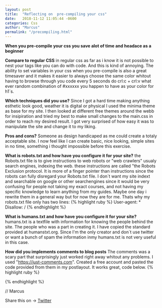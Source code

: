 ```yaml
---
layout: post
title:  "Reflecting on  pre-compiling your css"
date:   2018-11-12 11:05:44 -0600
categories: Css
author: "Marcus"
permalink: "/precompiling.html"
---
```


**When you pre-compile your css you save alot of time and headace as a beginner**

**Compare to regular CSS**
in regular css as far as i know it is not possible to nest your tags like you can do with code. And this is kind of annoying. The ability to set variables in your css when you pre-compile is also a great timesaver and it makes it easier to always choose the same color whitout having to browse through you code every 5 seconds do crl:c + crl:v what ever random combination of #xxxxxx you happen to have as your color for h1´s.


**Which techniques did you use?**
Since I got a hard time making anything esthetic look good, weather it is digital or physical I used the minima theme as base for my site. I then looked at different free themes around the webb for insipiration and tried my best to make small changes to the main.css in order to reach my desired result. I got very surprised of how easy it was to manipulate the site and change it to my liking.


**Pros and cons?**
Someone as design handicaped as me could create a totaly acceptable site. I now feel like I can create basic, nice looking, simple sites in no time, something i thought impossible before this exercise.

**What is robots.txt and how have you configure it for your site?**
the Robots.txt file  is to give instructions to web robots or "web crawlers" usualy search engines, indexing the web. these instructions are called "the Robots Exclusion protocol. It is more of a finger pointer than instructions since the robots can fully disregard your Robots.txt file. I don´t want my site indext and searchable on google or other searchengines since it would be very confusing for people not taking my exact courses, and not having my specific knowledge to learn anything from my guides. Maybe one day i rewrite them in a general way but for now they are for me. Thats why my robots.txt file only has two lines: 
 {% highlight ruby %}
User-agent: *
Disallow: /
  {% endhighlight %}

  **What is humans.txt and how have you configure it for your site?**
  humans.txt is a textfile with information for knowing the people behind the site. The people who was a part in creating it. I have copied the standard provided at humanstxt.org. Since I'm the only creator and don´t use twitter or want a bunch of spam the information inmy humans.txt is not very useful in this case.

  **How did you implements comments to blog posts**
  The comments was a scary part that surprisingly just worked right away whitout any problems. I used "https://just-comments.com". Created a free account and pasted the code provided from them in my postlayout. It works great, code below.
   {% highlight ruby %}
<div
class="just-comments"
data-apikey="e3ae52cc-c19b-4c15-b6eb-2156879027b0">
</div>
<script async src="https://just-comments.com/w.js"></script>
  {% endhighlight %}

// Marcus 
<div class="share-page">
  Share this on &rarr;
  <a href="https://twitter.com/intent/tweet?text={{ page.title }}&url={{ site.url }}{{ page.url }}&via={{ site.twitter_username }}&related={{ site.twitter_username }}" rel="nofollow" target="_blank" title="Share on Twitter">Twitter</a>
</div>
<div
class="just-comments"
data-apikey="e3ae52cc-c19b-4c15-b6eb-2156879027b0">
</div>
<script async src="https://just-comments.com/w.js"></script>

